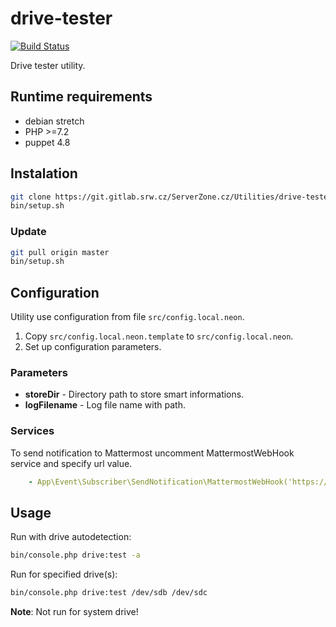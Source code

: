 # drive-tester

[![Build Status](https://travis-ci.com/serverzone/drive-tester.svg?branch=master)](https://travis-ci.com/serverzone/drive-tester)

Drive tester utility.

## Runtime requirements

* debian stretch
* PHP >=7.2
* puppet 4.8

## Instalation

```bash
git clone https://git.gitlab.srw.cz/ServerZone.cz/Utilities/drive-tester.git
bin/setup.sh
```

### Update
```bash
git pull origin master
bin/setup.sh
```

## Configuration

Utility use configuration from file `src/config.local.neon`.

1. Copy `src/config.local.neon.template` to `src/config.local.neon`.
2. Set up configuration parameters.

### Parameters

* **storeDir** - Directory path to store smart informations.
* **logFilename** - Log file name with path.

### Services

To send notification to Mattermost uncomment MattermostWebHook service and specify url value.
```yml
    - App\Event\Subscriber\SendNotification\MattermostWebHook('https://mattermost.my-company.net/hooks/xxx')
```

## Usage

Run with drive autodetection:
```bash
bin/console.php drive:test -a
```

Run for specified drive(s):
```bash
bin/console.php drive:test /dev/sdb /dev/sdc
```

**Note**: Not run for system drive!
